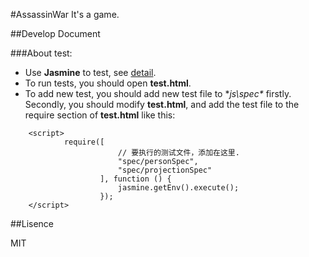 #AssassinWar
It's a game.

##Develop Document

###About test:
* Use **Jasmine** to test, see [detail](http://jasmine.github.io/).
* To run tests, you should open **test.html**.
* To add new test, you should add new test file to **js\spec\** firstly. Secondly, you should modify **test.html**, and add the test file to the require section of **test.html** like this:
```    
    <script>
            require([
                        // 要执行的测试文件，添加在这里.
                        "spec/personSpec",
                        "spec/projectionSpec"
                    ], function () {
                        jasmine.getEnv().execute();
                    });
    </script>
```

##Lisence

MIT
